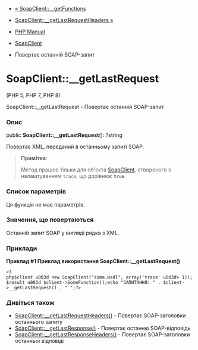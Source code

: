 - [« SoapClient::\_\_getFunctions](soapclient.getfunctions.md)
- [SoapClient::\_\_getLastRequestHeaders
»](soapclient.getlastrequestheaders.md)

- [PHP Manual](index.md)
- [SoapClient](class.soapclient.md)
- Повертає останній SOAP-запит

# SoapClient::\_\_getLastRequest

(PHP 5, PHP 7, PHP 8)

SoapClient::\_\_getLastRequest - Повертає останній SOAP-запит

### Опис

public **SoapClient::\_\_getLastRequest**(): ?string

Повертає XML, переданий в останньому запиті SOAP.

> **Примітка**:
>
> Метод працює тільки для об'єкта [SoapClient](class.soapclient.md),
> створеного з налаштуванням `trace`, що дорівнює **`true`**.

### Список параметрів

Ця функція не має параметрів.

### Значення, що повертаються

Останній запит SOAP у вигляді рядка з XML.

### Приклади

**Приклад #1 Приклад використання SoapClient::\_\_getLastRequest()**

` <?php$client u003d new SoapClient("some.wsdl", array('trace' u003d> 1));$result u003d $client->SomeFunction();echo "ЗАПИТАННЯ:
" . $client->__getLastRequest() . "
";?> `

### Дивіться також

- [SoapClient::\_\_getLastRequestHeaders()](soapclient.getlastrequestheaders.md) -
Повертає SOAP-заголовки останнього запиту
- [SoapClient::\_\_getLastResponse()](soapclient.getlastresponse.md) -
Повертає останню SOAP-відповідь
- [SoapClient::\_\_getLastResponseHeaders()](soapclient.getlastresponseheaders.md) -
Повертає SOAP-заголовки останньої відповіді
